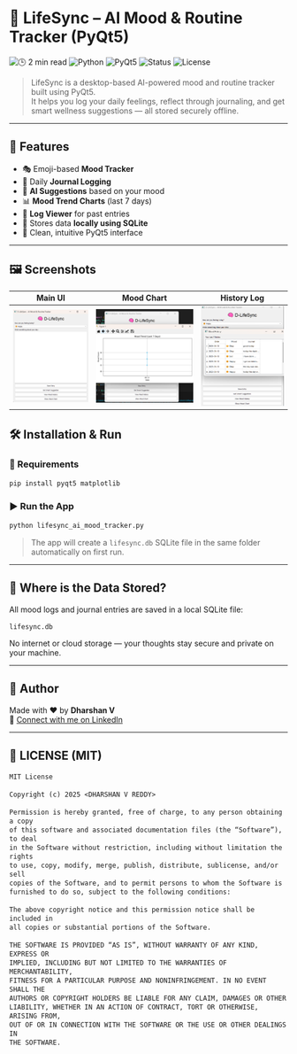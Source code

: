# 🧠 LifeSync – AI Mood & Routine Tracker (PyQt5)

![🕒 2 min read](https://img.shields.io/badge/🕒_2_min-read-blueviolet)
![Python](https://img.shields.io/badge/Python-3.10%2B-blue)
![PyQt5](https://img.shields.io/badge/GUI-PyQt5-6aa84f)
![Status](https://img.shields.io/badge/status-Completed-brightgreen)
![License](https://img.shields.io/badge/license-MIT-lightgrey)

> LifeSync is a desktop-based AI-powered mood and routine tracker built using PyQt5.  
It helps you log your daily feelings, reflect through journaling, and get smart wellness suggestions — all stored securely offline.

---

## 🚀 Features

- 🎭 Emoji-based **Mood Tracker**
- 📓 Daily **Journal Logging**
- 🤖 **AI Suggestions** based on your mood
- 📊 **Mood Trend Charts** (last 7 days)
- 📅 **Log Viewer** for past entries
- 💾 Stores data **locally using SQLite**
- 🧠 Clean, intuitive PyQt5 interface

---
## 🖼️ Screenshots

| Main UI | Mood Chart | History Log |
|---------|------------|--------------|
| ![](demo/main.png) | ![](demo/chart.png) | ![](demo/log.png) | ![](demo/emojis.png) | ![](demo/streak.png) |


## 🛠️ Installation & Run

### 🔧 Requirements
```bash
pip install pyqt5 matplotlib
```

### ▶️ Run the App
```bash
python lifesync_ai_mood_tracker.py
```

> The app will create a `lifesync.db` SQLite file in the same folder automatically on first run.

---

## 📁 Where is the Data Stored?

All mood logs and journal entries are saved in a local SQLite file:

```
lifesync.db
```

No internet or cloud storage — your thoughts stay secure and private on your machine.

---

## 👤 Author

Made with ❤️ by **Dharshan V**  
🔗 [Connect with me on LinkedIn](https://www.linkedin.com/in/dharshanvreddy/)

---

## 📜 LICENSE (MIT)

```text
MIT License

Copyright (c) 2025 <DHARSHAN V REDDY>

Permission is hereby granted, free of charge, to any person obtaining a copy
of this software and associated documentation files (the “Software”), to deal
in the Software without restriction, including without limitation the rights
to use, copy, modify, merge, publish, distribute, sublicense, and/or sell
copies of the Software, and to permit persons to whom the Software is
furnished to do so, subject to the following conditions:

The above copyright notice and this permission notice shall be included in
all copies or substantial portions of the Software.

THE SOFTWARE IS PROVIDED “AS IS”, WITHOUT WARRANTY OF ANY KIND, EXPRESS OR
IMPLIED, INCLUDING BUT NOT LIMITED TO THE WARRANTIES OF MERCHANTABILITY,
FITNESS FOR A PARTICULAR PURPOSE AND NONINFRINGEMENT. IN NO EVENT SHALL THE
AUTHORS OR COPYRIGHT HOLDERS BE LIABLE FOR ANY CLAIM, DAMAGES OR OTHER
LIABILITY, WHETHER IN AN ACTION OF CONTRACT, TORT OR OTHERWISE, ARISING FROM,
OUT OF OR IN CONNECTION WITH THE SOFTWARE OR THE USE OR OTHER DEALINGS IN
THE SOFTWARE.

